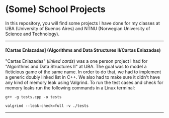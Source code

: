 # (Some) School Projects

In this repository, you will find some projects I have done for my classes at UBA (University of Buenos Aires) and NTNU (Norwegian University of Science and Technology).

---


#### [Cartas Enlazadas] (Algorithms and Data Structures II/Cartas Enlazadas)

"Cartas Enlazadas" (*linked cards*) was a one person project I had for "Algorithms and Data Structures II" at UBA. The goal was to model a ficticious game of the same name. In order to do that, we had to implement a generic doubly linked list in C++. We also had to make sure it didn't have any kind of memory leak using Valgrind. To run the test cases and check for memory leaks run the following commands in a Linux terminal:

`g++ -g tests.cpp -o tests`

`valgrind --leak-check=full -v ./tests` 


---
